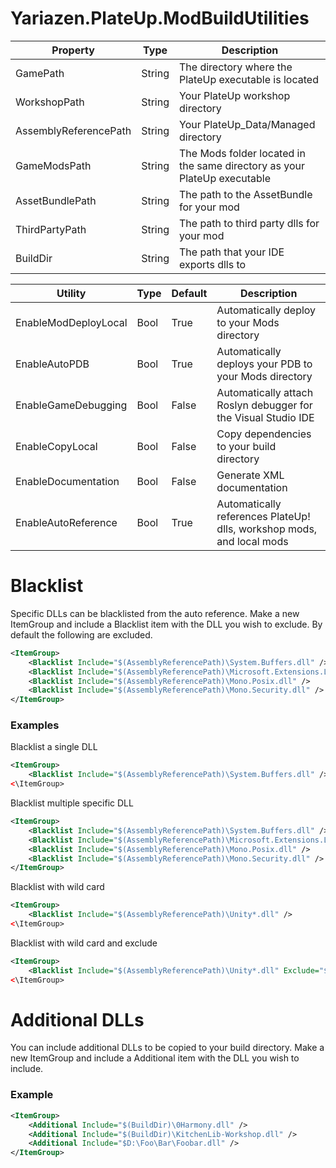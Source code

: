 # Yariazen.PlateUp.ModBuildUtilities

| Property				| Type		| Description                                                              |
| ---					| ---		|--------------------------------------------------------------------------|
| GamePath				| String	| The directory where the PlateUp executable is located                    |
| WorkshopPath			| String	| Your PlateUp workshop directory                                          |
| AssemblyReferencePath | String	| Your PlateUp_Data/Managed directory                                      |
| GameModsPath			| String	| The Mods folder located in the same directory as your PlateUp executable |
| AssetBundlePath		| String	| The path to the AssetBundle for your mod                                 |
| ThirdPartyPath		| String	| The path to third party dlls for your mod                                |
| BuildDir		| String	| The path that your IDE exports dlls to                                   |

| Utility				| Type		| Default	| Description |
| ---					| ---		| ---		| --- |
| EnableModDeployLocal	| Bool		| True		| Automatically deploy to your Mods directory |
| EnableAutoPDB			| Bool		| True		| Automatically deploys your PDB to your Mods directory |
| EnableGameDebugging	| Bool		| False		| Automatically attach Roslyn debugger for the Visual Studio IDE |
| EnableCopyLocal		| Bool		| False		| Copy dependencies to your build directory |
| EnableDocumentation	| Bool		| False		| Generate XML documentation |
| EnableAutoReference   | Bool		| True		| Automatically references PlateUp! dlls, workshop mods, and local mods |

# Blacklist
Specific DLLs can be blacklisted from the auto reference. Make a new ItemGroup and include a Blacklist item with the DLL you wish to exclude. By default the following are excluded.

```xml
<ItemGroup>
	<Blacklist Include="$(AssemblyReferencePath)\System.Buffers.dll" />
	<Blacklist Include="$(AssemblyReferencePath)\Microsoft.Extensions.Logging.Abstractions.dll" />
	<Blacklist Include="$(AssemblyReferencePath)\Mono.Posix.dll" />
	<Blacklist Include="$(AssemblyReferencePath)\Mono.Security.dll" />
</ItemGroup>
```

### Examples
Blacklist a single DLL
```xml
<ItemGroup>
	<Blacklist Include="$(AssemblyReferencePath)\System.Buffers.dll" />
<\ItemGroup>
```

Blacklist multiple specific DLL
```xml
<ItemGroup>
	<Blacklist Include="$(AssemblyReferencePath)\System.Buffers.dll" />
	<Blacklist Include="$(AssemblyReferencePath)\Microsoft.Extensions.Logging.Abstractions.dll" />
	<Blacklist Include="$(AssemblyReferencePath)\Mono.Posix.dll" />
	<Blacklist Include="$(AssemblyReferencePath)\Mono.Security.dll" />
</ItemGroup>
```

Blacklist with wild card
```xml
<ItemGroup>
	<Blacklist Include="$(AssemblyReferencePath)\Unity*.dll" />
<\ItemGroup>
```

Blacklist with wild card and exclude
```xml
<ItemGroup>
	<Blacklist Include="$(AssemblyReferencePath)\Unity*.dll" Exclude="$(AssemblyReferencePath)\Unity.Entities.dll" />
<\ItemGroup>
```

# Additional DLLs

You can include additional DLLs to be copied to your build directory. Make a new ItemGroup and include a Additional item with the DLL you wish to include.

### Example

```xml
<ItemGroup>
    <Additional Include="$(BuildDir)\0Harmony.dll" />
    <Additional Include="$(BuildDir)\KitchenLib-Workshop.dll" />
    <Additional Include="$D:\Foo\Bar\Foobar.dll" />
</ItemGroup>
```
